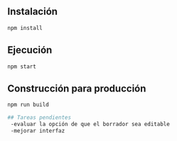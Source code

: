 
## Instalación
```bash
npm install
```

## Ejecución
```bash
npm start
```

## Construcción para producción
```bash
npm run build

## Tareas pendientes
 -evaluar la opción de que el borrador sea editable
 -mejorar interfaz

